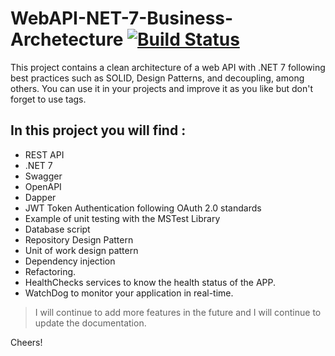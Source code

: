 # WebAPI-NET-7-Business-Archetecture [![Build Status](https://luisjarpagaete.visualstudio.com/DemosAndTest/_apis/build/status/build-WebAPI-NET-7-Business-Archetecture?branchName=master)](https://luisjarpagaete.visualstudio.com/DemosAndTest/_build/latest?definitionId=21&branchName=master)


This project contains a clean architecture of a web API with .NET 7 following best practices such as SOLID, Design Patterns, and decoupling, among others. You can use it in your projects and improve it as you like but don't forget to use tags.  

## In this project you will find :

- REST API
- .NET 7
- Swagger
- OpenAPI
- Dapper
- JWT Token Authentication following OAuth 2.0 standards
- Example of unit testing with the MSTest Library
- Database script
- Repository Design Pattern 
- Unit of work design pattern
- Dependency injection
- Refactoring. 
- HealthChecks services to know the health status of the APP.
- WatchDog to monitor your application in real-time.

> I will continue to add more features in the future and I will continue to update the documentation.

 
Cheers!
